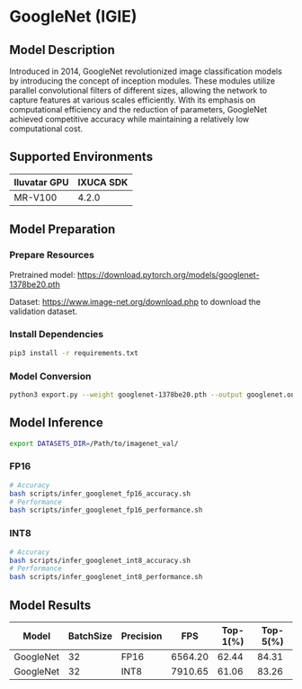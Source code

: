# GoogleNet (IGIE)

## Model Description

Introduced in 2014, GoogleNet revolutionized image classification models by introducing the concept of inception modules. These modules utilize parallel convolutional filters of different sizes, allowing the network to capture features at various scales efficiently. With its emphasis on computational efficiency and the reduction of parameters, GoogleNet achieved competitive accuracy while maintaining a relatively low computational cost.

## Supported Environments

| Iluvatar GPU | IXUCA SDK |
|--------------|-----------|
| MR-V100      | 4.2.0     |

## Model Preparation

### Prepare Resources

Pretrained model: <https://download.pytorch.org/models/googlenet-1378be20.pth>

Dataset: <https://www.image-net.org/download.php> to download the validation dataset.

### Install Dependencies

```bash
pip3 install -r requirements.txt
```

### Model Conversion

```bash
python3 export.py --weight googlenet-1378be20.pth --output googlenet.onnx
```

## Model Inference

```bash
export DATASETS_DIR=/Path/to/imagenet_val/
```

### FP16

```bash
# Accuracy
bash scripts/infer_googlenet_fp16_accuracy.sh
# Performance
bash scripts/infer_googlenet_fp16_performance.sh
```

### INT8

```bash
# Accuracy
bash scripts/infer_googlenet_int8_accuracy.sh
# Performance
bash scripts/infer_googlenet_int8_performance.sh
```

## Model Results

| Model     | BatchSize | Precision | FPS     | Top-1(%) | Top-5(%) |
|-----------|-----------|-----------|---------|----------|----------|
| GoogleNet | 32        | FP16      | 6564.20 | 62.44    | 84.31    |
| GoogleNet | 32        | INT8      | 7910.65 | 61.06    | 83.26    |
